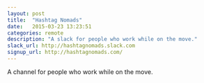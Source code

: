 ```yaml
---
layout: post
title:  "Hashtag Nomads"
date:   2015-03-23 13:23:51
categories: remote
description: "A slack for people who work while on the move."
slack_url: http://hashtagnomads.slack.com
signup_url: http://hashtagnomads.com/
---
```

A channel for people who work while on the move.
